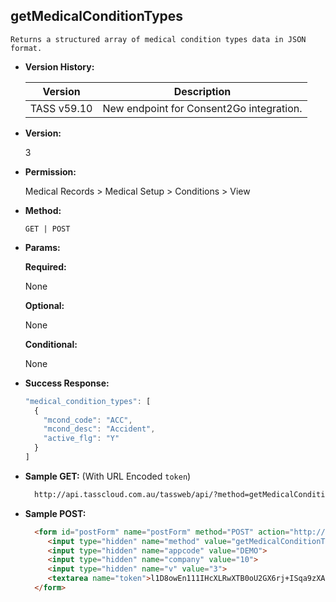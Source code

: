 **getMedicalConditionTypes**
----
	Returns a structured array of medical condition types data in JSON format.
  
* **Version History:**

    Version | Description
    --- | --- |
    TASS v59.10 | New endpoint for Consent2Go integration.

* **Version:**

  3

* **Permission:**

  Medical Records > Medical Setup > Conditions > View

* **Method:**

  `GET | POST`
  
*  **Params:**

   **Required:**
 
   None

   **Optional:**

   None

   **Conditional:**

   None

* **Success Response:**

    ```javascript
    "medical_condition_types": [
      {
        "mcond_code": "ACC",
        "mcond_desc": "Accident",
        "active_flg": "Y"
      }
    ]
    ```
 
* **Sample GET:** (With URL Encoded `token`)

  ```HTML
    http://api.tasscloud.com.au/tassweb/api/?method=getMedicalConditionTypes&appcode=DEMO&company=10&v=3&token=l1D8owEn111IHcXLRwXTB0oU2GX6rj%2BISqa9zXA8We3J3mwgjW5pdUvFK3%2FIZ4mJ4bMyfKTmEoup%2B3tTE9GeLQ%3D%3D
  ```
  
* **Sample POST:**

  ```HTML
    <form id="postForm" name="postForm" method="POST" action="http://api.tasscloud.com.au/tassweb/api/">
       <input type="hidden" name="method" value="getMedicalConditionTypes">
       <input type="hidden" name="appcode" value="DEMO">
       <input type="hidden" name="company" value="10">
       <input type="hidden" name="v" value="3">
       <textarea name="token">l1D8owEn111IHcXLRwXTB0oU2GX6rj+ISqa9zXA8We3J3mwgjW5pdUvFK3/IZ4mJ4bMyfKTmEoup+3tTE9GeLQ==</textarea>
    </form>
  ```
